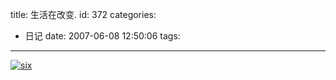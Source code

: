 title: 生活在改变.
id: 372
categories:
  - 日记
date: 2007-06-08 12:50:06
tags:
---

[![](http://bowei.foolbird.net/wp-content/uploads/2010/06/six.jpg "six")](http://bowei.foolbird.net/wp-content/uploads/2010/06/six.jpg)